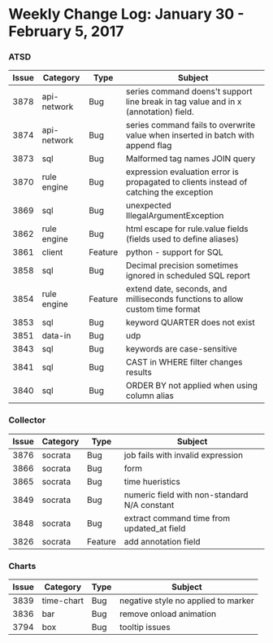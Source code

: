 Weekly Change Log: January 30 - February 5, 2017
================================================

### ATSD

| Issue| Category    | Type    | Subject                                                                              |
|------|-------------|---------|--------------------------------------------------------------------------------------| 
| 3878 | api-network | Bug     | series command doens't support line break in tag value and in x (annotation) field.     |
| 3874 | api-network | Bug     | series command fails to overwrite value when inserted in batch with append flag            | 
| 3873 | sql         | Bug     | Malformed tag names JOIN query                                                                  | 
| 3870 | rule engine | Bug     | expression evaluation error is propagated to clients instead of catching the exception  | 
| 3869 | sql         | Bug     | unexpected IllegalArgumentException                                                             | 
| 3862 | rule engine | Bug     | html escape for rule.value fields (fields used to define aliases)                       | 
| 3861 | client      | Feature | python - support for SQL                                                                 | 
| 3858 | sql         | Bug     | Decimal precision sometimes ignored in scheduled SQL report                                     | 
| 3854 | rule engine | Feature | extend date, seconds, and milliseconds functions to allow custom time format            | 
| 3853 | sql         | Bug     | keyword QUARTER does not exist                                                                  | 
| 3851 | data-in     | Bug     | udp                                                                                | 
| 3843 | sql         | Bug     | keywords are case-sensitive                                                                     | 
| 3841 | sql         | Bug     | CAST in WHERE filter changes results                                                            | 
| 3840 | sql         | Bug     | ORDER BY not applied when using column alias                                                    | 

### Collector

| Issue| Category    | Type    | Subject                                                                              |
|------|-------------|---------|--------------------------------------------------------------------------------------| 
| 3876 | socrata     | Bug     | job fails with invalid expression                                                           | 
| 3866 | socrata     | Bug     | form                                                                                        | 
| 3865 | socrata     | Bug     | time hueristics                                                                             | 
| 3849 | socrata     | Bug     | numeric field with non-standard N/A constant                                        | 
| 3848 | socrata     | Bug     | extract command time from updated_at field                                                  | 
| 3826 | socrata     | Feature | add annotation field                                                                    | 

### Charts

| Issue| Category    | Type    | Subject                                                                              |
|------|-------------|---------|--------------------------------------------------------------------------------------| 
| 3839 | time-chart  | Bug     | negative style no applied to marker                                                      | 
| 3836 | bar         | Bug     | remove onload animation                                                         | 
| 3794 | box         | Bug     | tooltip issues                                                                                  | 